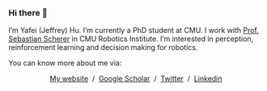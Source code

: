 ### Hi there 👋

<p>I’m Yafei (Jeffrey) Hu. I’m currently a PhD student at CMU. I work with <a href="https://www.ri.cmu.edu/ri-faculty/sebastian-scherer/"> Prof. Sebastian Scherer</a> in CMU Robotics Institute. I’m interested in perception, reinforcement learning and decision making for robotics.
</p>

You can know more about me via:
<p style="text-align:center">
  <a href="https://jeffreyyh.github.io/">My website</a> &nbsp/&nbsp
  <a href="https://scholar.google.com/citations?user=1s8jWIsAAAAJ&hl=en">Google Scholar</a> &nbsp/&nbsp
  <a href="https://twitter.com/YafeiHuCMU">Twitter</a> &nbsp/&nbsp
  <a href="https://www.linkedin.com/in/yafei-h-56398989/">Linkedin</a>
</p>

<!--
**JeffreyYH/JeffreyYH** is a ✨ _special_ ✨ repository because its `README.md` (this file) appears on your GitHub profile.

Here are some ideas to get you started:

- 🔭 I’m currently working on ...
- 🌱 I’m currently learning ...
- 👯 I’m looking to collaborate on ...
- 🤔 I’m looking for help with ...
- 💬 Ask me about ...
- 📫 How to reach me: ...
- 😄 Pronouns: ...
- ⚡ Fun fact: ...
-->
